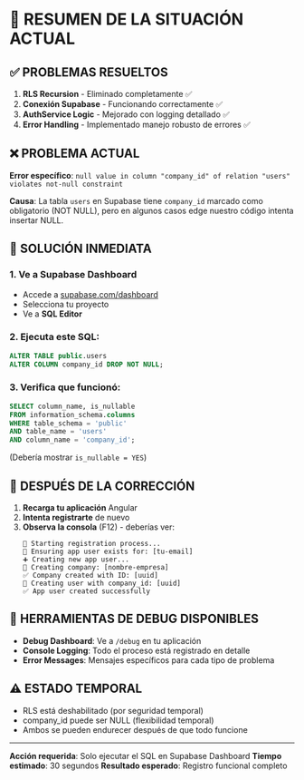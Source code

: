 # 🎯 RESUMEN DE LA SITUACIÓN ACTUAL

## ✅ PROBLEMAS RESUELTOS
1. **RLS Recursion** - Eliminado completamente ✅
2. **Conexión Supabase** - Funcionando correctamente ✅
3. **AuthService Logic** - Mejorado con logging detallado ✅
4. **Error Handling** - Implementado manejo robusto de errores ✅

## ❌ PROBLEMA ACTUAL
**Error específico**: `null value in column "company_id" of relation "users" violates not-null constraint`

**Causa**: La tabla `users` en Supabase tiene `company_id` marcado como obligatorio (NOT NULL), pero en algunos casos edge nuestro código intenta insertar NULL.

## 🔧 SOLUCIÓN INMEDIATA

### 1. Ve a Supabase Dashboard
- Accede a [supabase.com/dashboard](https://supabase.com/dashboard)
- Selecciona tu proyecto
- Ve a **SQL Editor**

### 2. Ejecuta este SQL:
```sql
ALTER TABLE public.users 
ALTER COLUMN company_id DROP NOT NULL;
```

### 3. Verifica que funcionó:
```sql
SELECT column_name, is_nullable
FROM information_schema.columns 
WHERE table_schema = 'public' 
AND table_name = 'users'
AND column_name = 'company_id';
```
(Debería mostrar `is_nullable = YES`)

## 🧪 DESPUÉS DE LA CORRECCIÓN

1. **Recarga tu aplicación** Angular
2. **Intenta registrarte** de nuevo
3. **Observa la consola** (F12) - deberías ver:
   ```
   🚀 Starting registration process...
   🔄 Ensuring app user exists for: [tu-email]
   ➕ Creating new app user...
   🏢 Creating company: [nombre-empresa]
   ✅ Company created with ID: [uuid]
   👤 Creating user with company_id: [uuid]
   ✅ App user created successfully
   ```

## 📍 HERRAMIENTAS DE DEBUG DISPONIBLES

- **Debug Dashboard**: Ve a `/debug` en tu aplicación
- **Console Logging**: Todo el proceso está registrado en detalle
- **Error Messages**: Mensajes específicos para cada tipo de problema

## ⚠️ ESTADO TEMPORAL
- RLS está deshabilitado (por seguridad temporal)
- company_id puede ser NULL (flexibilidad temporal)
- Ambos se pueden endurecer después de que todo funcione

---
**Acción requerida**: Solo ejecutar el SQL en Supabase Dashboard
**Tiempo estimado**: 30 segundos
**Resultado esperado**: Registro funcional completo
